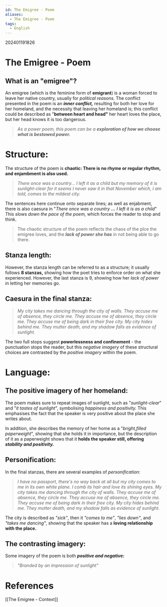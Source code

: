 ```yaml
---
id: The Emigree - Poem
aliases:
  - The Emigree - Poem
tags:
  - English
---
```

202401191826
# The Emigree - Poem

## What is an "emigree"?

An emigree (which is the feminine form of **emigrant**) is a woman forced to leave her native country, usually for *political reasons.* The conflict presented in the poem is an ***inner conflict,*** resulting for both her love for her homeland, and the necessity that leaving her homeland is; this conflict could be described as "**between heart and head"** her heart loves the place, but her head knows it is too dangerous.

>*As a power poem, this poem can be a **exploration of how we choose what is bestowed power.*** 

# Structure:

The structure of the poem is **chaotic: There is no rhyme or regular rhythm, and enjambment is also used.** 

>*There once was a country... I left it as a child* 
>*but my memory of it is sunlight-clear* 
>*for it seems I never saw it in that November* 
>*which, I am told, comes to the mildest city.* 

The sentences here continue onto separate lines; as well as enjabment, there is also caesura in "*There once was a country **...** I left it is as a child*" This *slows down the pace of the poem,* which forces the reader to stop and think.

>The chaotic structure of the poem reflects the chaos of the plce the emigree loves, and the ***lack of power she has*** in not being able to go there.

## Stanza length:

However, the stanza length can be referred to as a structure; it usually follows **8 stanzas,** showing how the poet tries to enforce order on what she experienced. However, the last stanza is 9, showing how her *lack of power* in letting her memories go. 

## Caesura in the final stanza:

>*My city takes me dancing through the city*
>*of walls. They accuse me of absence, they circle me.* 
>*They accuse me of absence, they circle me.* 
>*They accuse me of being dark in their free city.* 
>*My city hides behind me. They mutter death,* 
>*and my shadow falls as evidence of sunlight.* 

The two full stops suggest **powerlessness and confinement** - the punctuation stops the reader, but this *negative imagery* of these structural choices are contrasted by the *positive imagery* within the poem.

# Language:

## The positive imagery of her homeland:

The poem makes sure to repeat images of sunlight, such as "*sunlight-clear*" and "*it tastes of sunlight*", symbolising *happiness and positivity.* This emphasises the fact that the speaker is very positive about the place she writes about.

In addition, she describes the memory of her home as a "*bright,filled paperweight*", showing that she holds it in importance, but the description of it as a paperweight shows that it **holds the speaker still, offering *stability and positivity.*** 

## Personification:

In the final stanzas, there are several examples of *personification:* 

>*I have no passport, there's no way back at all* 
>*but my city comes to me in its own white plane.* 
>*I comb its hair and love its shining eyes.* 
>*My city takes me dancing through the city*
>*of walls. They accuse me of absence, they circle me.* 
>*They accuse me of absence, they circle me.* 
>*They accuse me of being dark in their free city.* 
>*My city hides behind me. They mutter death,* 
>*and my shadow falls as evidence of sunlight.* 

The city is described as *"sick"*, then it *"comes to me"*, *"lies down"*, and *"takes me dancing"*, showing that the speaker has a **loving relationship with the place.** 

## The contrasting imagery:

Some imagery of the poem is both ***positive and negative:*** 

>*"Branded by an impression of sunlight"* 


# **References**
[[The Emigree - Context]]
